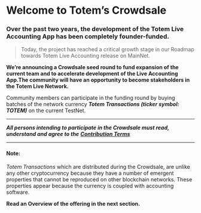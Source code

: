 # Welcome to Totem’s Crowdsale

### Over the past two years, the development of the Totem Live Accounting App has been completely founder-funded. 

> Today, the project has reached a critical growth stage in our Roadmap towards Totem Live Accounting release on MainNet.

**We’re announcing a Crowdsale seed round to fund expansion of the current team and to accelerate development of the Live Accounting App.The community will have an opportunity to become stakeholders in the Totem Live Network.** 

Community members can participate in the funding round by buying batches of the network currency _**Totem Transactions (ticker symbol: TOTEM)**_ on the current TestNet.  

---

***All persons intending to participate in the Crowdsale must read, understand and agree to the*** 
[***Contribution Terms***](/crowdsale-docs/contribution-terms#contribution-terms)

---

<!-- You can register [here](https://totem.live) -->

#### Note: 

_Totem Transactions_ which are distributed during the Crowdsale, are unlike any other cryptocurrency because they have a number of emergent properties that cannot be reproduced on other blockchain networks. These properties appear because the currency is coupled with accounting software.

**Read an Overview of the offering in the next section.**